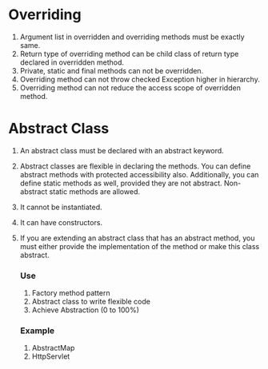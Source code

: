 # Overriding

1. Argument list in overridden and overriding methods must be exactly same.
2. Return type of overriding method can be child class of return type declared in overridden method.
3. Private, static and final methods can not be overridden.
4. Overriding method can not throw checked Exception higher in hierarchy.
5. Overriding method can not reduce the access scope of overridden method.

# Abstract Class

1. An abstract class must be declared with an abstract keyword.
2. Abstract classes are flexible in declaring the methods. You can define abstract methods with protected accessibility also.                Additionally, you can define static methods as well, provided they are not abstract. Non-abstract static methods are allowed.
3. It cannot be instantiated.
4. It can have constructors.
5. If you are extending an abstract class that has an abstract method, you must either provide the implementation of the method or make      this class abstract.

   ### Use 
    1. Factory method pattern
    2. Abstract class to write flexible code
    3. Achieve Abstraction (0 to 100%)
    
   ### Example
    1. AbstractMap
    2. HttpServlet
